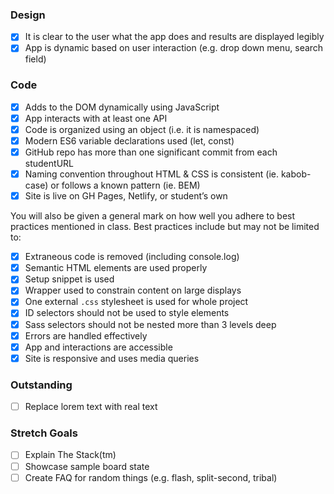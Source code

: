 ### Design

- [X] It is clear to the user what the app does and results are displayed legibly
- [X] App is dynamic based on user interaction (e.g. drop down menu, search field)

### Code

- [X] Adds to the DOM dynamically using JavaScript
- [X] App interacts with at least one API
- [X] Code is organized using an object (i.e. it is namespaced)
- [X] Modern ES6 variable declarations used (let, const)
- [X] GitHub repo has more than one significant commit from each studentURL
- [X] Naming convention throughout HTML & CSS is consistent (ie. kabob-case) or follows a known pattern (ie. BEM)
- [X] Site is live on GH Pages, Netlify, or student’s own 

You will also be given a general mark on how well you adhere to best practices mentioned in class. Best practices include but may not be limited to:

- [X] Extraneous code is removed (including console.log)
- [X] Semantic HTML elements are used properly
- [X] Setup snippet is used
- [X] Wrapper used to constrain content on large displays
- [X] One external `.css` stylesheet is used for whole project
- [X] ID selectors should not be used to style elements
- [X] Sass selectors should not be nested more than 3 levels deep
- [X] Errors are handled effectively
- [X] App and interactions are accessible
- [X] Site is responsive and uses media queries

### Outstanding

- [ ] Replace lorem text with real text

### Stretch Goals

- [ ] Explain The Stack(tm)
- [ ] Showcase sample board state
- [ ] Create FAQ for random things (e.g. flash, split-second, tribal)